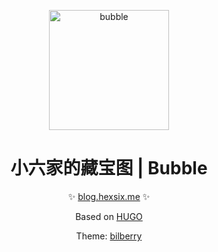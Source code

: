 <p align="center">
  <a href="https://blog.hexsix.me"><img src="https://cdn.jsdelivr.net/gh/hexsix/images@master/bubble-favicon.png" width="192" height="192" alt="bubble"></a>
</p>

<div align="center">

# 小六家的藏宝图 | Bubble

✨ [blog.hexsix.me](https://blog.hexsix.me) ✨

Based on [HUGO](https://github.com/gohugoio/hugo)

Theme: [bilberry](https://github.com/Lednerb/bilberry-hugo-theme)

</div>
